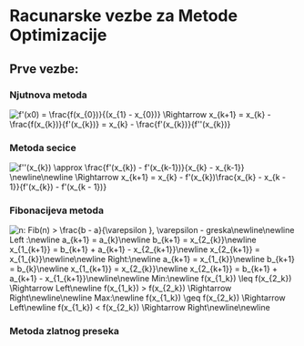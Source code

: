 # Racunarske vezbe za Metode Optimizacije

## Prve vezbe:
### Njutnova metoda
<img src="https://latex.codecogs.com/gif.latex?f'(x0)&space;=&space;\frac{f(x_{0})}{(x_{1}&space;-&space;x_{0})}&space;\Rightarrow&space;x_{k&plus;1}&space;=&space;x_{k}&space;-&space;\frac{f(x_{k})}{f'(x_{k})}&space;=&space;x_{k}&space;-&space;\frac{f'(x_{k})}{f''(x_{k})}" title="f'(x0) = \frac{f(x_{0})}{(x_{1} - x_{0})} \Rightarrow x_{k+1} = x_{k} - \frac{f(x_{k})}{f'(x_{k})} = x_{k} - \frac{f'(x_{k})}{f''(x_{k})}" />
	
### Metoda secice
<img src="https://latex.codecogs.com/gif.latex?f''(x_{k})&space;\approx&space;\frac{f'(x_{k})&space;-&space;f'(x_{k-1})}{x_{k}&space;-&space;x_{k-1}}&space;\newline\newline&space;\Rightarrow&space;x_{k&plus;1}&space;=&space;x_{k}&space;-&space;f'(x_{k})\frac{x_{k}&space;-&space;x_{k&space;-&space;1}}{f'(x_{k})&space;-&space;f'(x_{k&space;-&space;1})}" title="f''(x_{k}) \approx \frac{f'(x_{k}) - f'(x_{k-1})}{x_{k} - x_{k-1}} \newline\newline \Rightarrow x_{k+1} = x_{k} - f'(x_{k})\frac{x_{k} - x_{k - 1}}{f'(x_{k}) - f'(x_{k - 1})}" />
	
### Fibonacijeva metoda
<img src="https://latex.codecogs.com/gif.latex?n:&space;Fib(n)&space;>&space;\frac{b&space;-&space;a}{\varepsilon&space;},&space;\varepsilon&space;-&space;greska\newline\newline&space;Left&space;:\newline&space;a_{k&plus;1}&space;=&space;a_{k}\newline&space;b_{k&plus;1}&space;=&space;x_{2_{k}}\newline&space;x_{1_{k&plus;1}}&space;=&space;b_{k&plus;1}&space;&plus;&space;a_{k&plus;1}&space;-&space;x_{2_{k&plus;1}}\newline&space;x_{2_{k&plus;1}}&space;=&space;x_{1_{k}}\newline\newline&space;Right:\newline&space;a_{k&plus;1}&space;=&space;x_{1_{k}}\newline&space;b_{k&plus;1}&space;=&space;b_{k}\newline&space;x_{1_{k&plus;1}}&space;=&space;x_{2_{k}}\newline&space;x_{2_{k&plus;1}}&space;=&space;b_{k&plus;1}&space;&plus;&space;a_{k&plus;1}&space;-&space;x_{1_{k&plus;1}}\newline\newline&space;Min:\newline&space;f(x_{1_k})&space;\leq&space;f(x_{2_k})&space;\Rightarrow&space;Left\newline&space;f(x_{1_k})&space;>&space;f(x_{2_k})&space;\Rightarrow&space;Right\newline\newline&space;Max:\newline&space;f(x_{1_k})&space;\geq&space;f(x_{2_k})&space;\Rightarrow&space;Left\newline&space;f(x_{1_k})&space;<&space;f(x_{2_k})&space;\Rightarrow&space;Right\newline\newline" title="n: Fib(n) > \frac{b - a}{\varepsilon }, \varepsilon - greska\newline\newline Left :\newline a_{k+1} = a_{k}\newline b_{k+1} = x_{2_{k}}\newline x_{1_{k+1}} = b_{k+1} + a_{k+1} - x_{2_{k+1}}\newline x_{2_{k+1}} = x_{1_{k}}\newline\newline Right:\newline a_{k+1} = x_{1_{k}}\newline b_{k+1} = b_{k}\newline x_{1_{k+1}} = x_{2_{k}}\newline x_{2_{k+1}} = b_{k+1} + a_{k+1} - x_{1_{k+1}}\newline\newline Min:\newline f(x_{1_k}) \leq f(x_{2_k}) \Rightarrow Left\newline f(x_{1_k}) > f(x_{2_k}) \Rightarrow Right\newline\newline Max:\newline f(x_{1_k}) \geq f(x_{2_k}) \Rightarrow Left\newline f(x_{1_k}) < f(x_{2_k}) \Rightarrow Right\newline\newline" />
	
### Metoda zlatnog preseka
